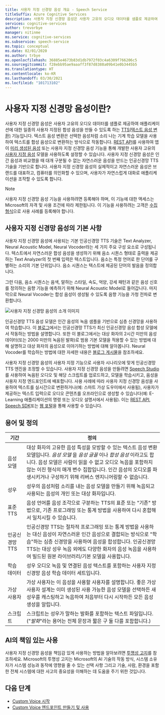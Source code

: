 ```yaml
---
title: 사용자 지정 신경망 음성 개요 - Speech Service
titleSuffix: Azure Cognitive Services
description: 사용자 지정 신경망 음성은 사용자 고유의 오디오 데이터를 샘플로 제공하여 애플리케이션에 대한 일종의 사용자 지정된 합성 음성을 만들 수 있도록 하는 텍스트 음성 변환 기능입니다.
services: cognitive-services
author: trevorbye
manager: nitinme
ms.service: cognitive-services
ms.subservice: speech-service
ms.topic: conceptual
ms.date: 02/01/2020
ms.author: trbye
ms.openlocfilehash: 36885e4673b83d1db7972f03c4a6309f766206c5
ms.sourcegitcommit: f28ebb95ae9aaaff3f87d8388a09b41e0b3445b5
ms.translationtype: HT
ms.contentlocale: ko-KR
ms.lasthandoff: 03/30/2021
ms.locfileid: "101713102"
---
```

# <a name="what-is-custom-neural-voice"></a>사용자 지정 신경망 음성이란?

사용자 지정 신경망 음성은 사용자 고유의 오디오 데이터를 샘플로 제공하여 애플리케이션에 대한 일종의 사용자 지정된 합성 음성을 만들 수 있도록 하는 [TTS(텍스트 음성 변환)](./text-to-speech.md) 기능입니다. 텍스트 음성 변환은 선택한 음성처럼 소리 나는 기계 학습 모델을 사용하여 텍스트를 합성 음성으로 변환하는 방식으로 작동합니다. [REST API](./rest-text-to-speech.md)를 사용하여 앱이 [미리 생성된 음성](./language-support.md#neural-voices) 또는 사용자 지정 신경망 음성 기능을 통해 개발한 사용자 고유의 [사용자 지정 음성](./how-to-custom-voice-prepare-data.md) 모델을 사용하도록 설정할 수 있습니다. 사용자 지정 신경망 음성은 인간 음성과 비교했을 때 대개 구분될 수 없는 자연스러운 음성을 만드는 인공신경망 TTS 기술을 기반으로 합니다.
사용자 지정 신경망 음성의 실제적이고 자연스러운 음성은 브랜드를 대표하고, 컴퓨터를 의인화할 수 있으며, 사용자가 자연스럽게 대화로 애플리케이션을 조작할 수 있도록 합니다.

> [!NOTE]
> 사용자 지정 신경망 음성 기능을 사용하려면 등록해야 하며, 이 기능에 대한 액세스는 Microsoft의 자격 및 사용 조건에 따라 제한됩니다. 이 기능을 사용하려는 고객은 [수집 형식](https://aka.ms/customneural)으로 사용 사례를 등록해야 합니다.

## <a name="the-basics-of-custom-neural-voice"></a>사용자 지정 신경망 음성의 기본 사항

사용자 지정 신경망 음성에 사용되는 기본 인공신경망 TTS 기술은 Text Analyzer, Neural Acoustic Model, Neural Vocoder라는 세 가지 주요 구성 요소로 구성됩니다. 텍스트에서 자연스러운 합성 음성을 생성하기 위해 음소 시퀀스 형태로 출력을 제공하는 Text Analyzer의 첫 번째 입력은 텍스트입니다. 음소는 특정 언어로 한 단어를 구별하는 소리의 기본 단위입니다. 음소 시퀀스는 텍스트에 제공된 단어의 발음을 정의합니다. 

그런 다음, 음소 시퀀스는 음색, 말하는 스타일, 속도, 억양, 강세 패턴과 같은 음성 신호를 정의하는 음향 기능을 예측하기 위해 Neural Acoustic Model로 들어갑니다. 마지막으로 Neural Vocoder는 합성 음성이 생성될 수 있도록 음향 기능을 가청 전파로 변환합니다.

![사용자 지정 신경망 음성의 소개 이미지](./media/custom-voice/cnv-intro.png)

인공신경망 TTS 음성 모델은 인간 음성의 녹음 샘플을 기반으로 심층 신경망을 사용하여 학습합니다. 이 [블로그](https://techcommunity.microsoft.com/t5/azure-ai/neural-text-to-speech-extends-support-to-15-more-languages-with/ba-p/1505911)에서는 인공신경망 TTS가 최신 인공신경망 음성 합성 모델에서 작동하는 방법을 설명합니다. 또한 이 블로그에서는 대상 화자의 2시간 미만의 음성 데이터(또는 2000 미만의 녹음된 발화)로 범용 기본 모델을 적용할 수 있는 방법에 대해 설명하고 대상 화자의 음성으로 이야기하는 방법에 대해 알아봅니다. Neural Vocoder를 학습하는 방법에 대한 자세한 내용은 [블로그 게시물](https://techcommunity.microsoft.com/t5/azure-ai/azure-neural-tts-upgraded-with-hifinet-achieving-higher-audio/ba-p/1847860)을 참조하세요.

사용자 지정 신경망 음성의 사용자 지정 기능으로 사용자 시나리오에 맞게 인공신경망 TTS 엔진을 조정할 수 있습니다. 사용자 지정 신경망 음성을 만들려면 [Speech Studio](https://speech.microsoft.com/customvoice)를 사용하여 녹음된 오디오 및 해당 스크립트를 업로드하고, 모델을 학습시키고, 음성을 사용자 지정 엔드포인트에 배포합니다. 사용 사례에 따라 사용자 지정 신경망 음성을 사용하여 텍스트를 실시간으로 변환하거나(예: 스마트 가상 도우미에서 사용됨), 사용자가 제공하는 텍스트 입력으로 오디오 콘텐츠를 오프라인으로 생성할 수 있습니다(예: E-Learning 애플리케이션의 명령 또는 오디오 설명서에서 사용됨). 이는 [REST API](./rest-text-to-speech.md), [Speech SDK](./get-started-text-to-speech.md?pivots=programming-language-csharp&tabs=script%2cwindowsinstall)또는 [웹 포털](https://speech.microsoft.com/audiocontentcreation)을 통해 사용할 수 있습니다.

## <a name="terms-and-definitions"></a>용어 및 정의

| **기간**      | **정의**                                                                                                                                                                                                                                                                                                                                                                                       |
|---------------|------------------------------------------------------------------------------------------------------------------------------------------------------------------------------------------------------------------------------------------------------------------------------------------------------------------------------------------------------------------------------------------------------|
| 음성 모델   | 대상 화자의 고유한 음성 특성을 모방할 수 있는 텍스트 음성 변환 모델입니다. *음성 모델* 을 *음성 글꼴* 이나 *합성 음성* 이라고도 합니다. 음성 모델은 사람이 읽을 수 없고 오디오 녹음을 포함하지 않는 이진 형식의 매개 변수 집합입니다. 인간 음성의 오디오를 파생시키거나 구성하기 위해 리버스 엔지니어링할 수 없습니다. |
| 성우  | 성우의 음성처럼 소리를 내는 음성 모델을 만들기 위해 녹음되고 사용되는 음성의 개인 또는 대상 화자입니다.                                                                                                                                                                                                                                                   |
| 표준 TTS  | 음성 언어를 음성 조각으로 구분하는 TTS의 표준 또는 "기존" 방법으로, 기존 프로그래밍 또는 통계 방법을 사용하여 다시 혼합해서 일치시킬 수 있습니다.                                                                                                                                                                                                    |
| 인공신경망 TTS    | 인공신경망 TTS는 절차적 프로그래밍 또는 통계 방법을 사용하는 대신 음성이 자연스러운 인간 음성으로 결합되는 방식으로 "학습"하는 심층 신경망을 사용하여 음성을 합성합니다. 인공신경망 TTS는 대상 성우 녹음 외에도 다양한 화자의 음성 녹음을 사용하여 빌드된 원본 라이브러리/기본 모델을 사용합니다.          |
| 학습 데이터 | 성우 오디오 녹음 및 연결된 음성 텍스트를 포함하는 사용자 지정 신경망 음성 학습 데이터 세트입니다.                                                                                                                                                                                                                                                               |
| 가상 사용자       | 가상 사용자는 이 음성을 사용할 사용자를 설명합니다. 좋은 가상 사용자 설계는 이미 생성된 사용 가능한 음성 모델을 선택하든 새 성우를 캐스팅하고 녹음하여 처음부터 다시 시작하든 모든 음성 생성을 알립니다.                                                                                                |
| 스크립트        | 스크립트는 성우가 말하는 발화를 포함하는 텍스트 파일입니다. ("*발화*"라는 용어는 전체 문장과 짧은 구 둘 다를 포함합니다.)                                                                                                                                                                                                                               |

## <a name="responsible-use-of-ai"></a>AI의 책임 있는 사용

사용자 지정 신경망 음성을 책임감 있게 사용하는 방법을 알아보려면 [투명성 고지](/legal/cognitive-services/speech-service/custom-neural-voice/transparency-note-custom-neural-voice?context=/azure/cognitive-services/speech-service/context/context)를 참조하세요. Microsoft의 투명성 고지는 Microsoft의 AI 기술의 작동 방식, 시스템 소유자가 시스템 성능과 동작에 영향을 줄 수 있는 선택 사항 그리고 기술, 사람, 환경을 포함한 전체 시스템에 대한 사고의 중요성을 이해하는 데 도움을 주기 위한 것입니다.

## <a name="next-steps"></a>다음 단계

* [Custom Voice 시작](how-to-custom-voice.md)
* [Custom Voice 엔드포인트 만들기 및 사용](how-to-custom-voice-create-voice.md)
